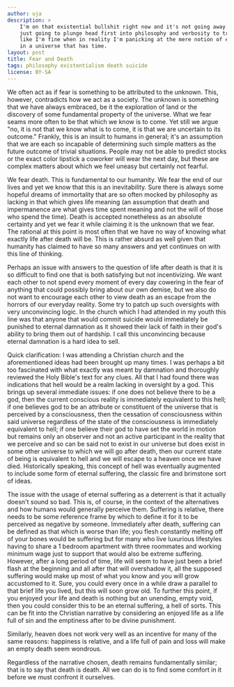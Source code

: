 ```yaml
---
author: uja
description: >
    I'm on that existential bullshit right now and it's not going away. So, I'm
    just going to plunge head first into philosophy and verbosity to try to act
    like I'm fine when in reality I'm panicking at the mere notion of existing
    in a universe that has time.
layout: post
title: Fear and Death
tags: philosophy existentialism death suicide
license: BY-SA
---
```


We often act as if fear is something to be attributed to the unknown. This,
however, contradicts how we act as a society. The unknown is something that we
have always embraced, be it the exploration of land or the discovery of some
fundamental property of the universe. What we fear seams more often to be that
which we know is to come. Yet still we argue "no, it is not that we know what
is to come, it is that we are uncertain to its outcome." Frankly, this is an
insult to humans in general; it's an assumption that we are each so incapable of
determining such simple matters as the future outcome of trivial situations.
People may not be able to predict stocks or the exact color lipstick a coworker
will wear the next day, but these are complex matters about which we feel uneasy
but certainly not fearful.

We fear death. This is fundamental to our humanity. We fear the end of our lives
and yet we know that this is an inevitability. Sure there is always some hopeful
dreams of immortality that are so often mocked by philosophy as lacking in that
which gives life meaning (an assumption that death and impermanence are what
gives time spent meaning and not the will of those who spend the time). Death is
accepted nonetheless as an absolute certainty and yet we fear it while claiming
it is the unknown that we fear. The rational at this point is most often that we
have no way of knowing what exactly life after death will be. This is rather
absurd as well given that humanity has claimed to have so many answers and yet
continues on with this line of thinking.

Perhaps an issue with answers to the question of life after death is that it is
so difficult to find one that is both satisfying but not incentivizing. We want
each other to not spend every moment of every day cowering in the fear of
anything that could possibly bring about our own demise, but we also do not want
to encourage each other to view death as an escape from the horrors of our
everyday reality. Some try to patch up such oversights with very unconvincing
logic. In the church which I had attended in my youth this line was that anyone
that would commit suicide would immediately be punished to eternal damnation as
it showed their lack of faith in their god's ability to bring them out of
hardship. I call this unconvincing because eternal damnation is a hard idea to
sell.

Quick clarification: I was attending a Christian church and the aforementioned
ideas had been brought up many times. I was perhaps a bit too fascinated with
what exactly was meant by damnation and thoroughly reviewed the Holy Bible's
text for any clues. All that I had found there was indications that hell would
be a realm lacking in oversight by a god. This brings up several immediate
issues: if one does not believe there to be a god, then the current conscious
reality is immediately equivalent to this hell; if one believes god to be an
attribute or constituent of the universe that is perceived by a consciousness,
then the cessation of consciousness within said universe regardless of the state
of the consciousness is immediately equivalent to hell; if one believe their god
to have set the world in motion but remains only an observer and not an active
participant in the reality that we perceive and so can be said not to exist in
our universe but does exist in some other universe to which we will go after
death, then our current state of being is equivalent to hell and we will escape
to a heaven once we have died. Historically speaking, this concept of hell was
eventually augmented to include some form of eternal suffering, the classic fire
and brimstone sort of ideas.

The issue with the usage of eternal suffering as a deterrent is that it actually
doesn't sound so bad. This is, of course, in the context of the alternatives and
how humans would generally perceive them. Suffering is relative, there needs to
be some reference frame by which to define it for it to be perceived as negative
by someone. Immediately after death, suffering can be defined as that which is
worse than life; you flesh constantly melting off of your bones would be
suffering but for many who live luxurious lifestyles having to share a 1 bedroom
apartment with three roommates and working minimum wage just to support that
would also be extreme suffering. However, after a long period of time, life will
seem to have just been a brief flash at the beginning and all after that will
overshadow it, all the supposed suffering would make up most of what you know
and you will grow accustomed to it. Sure, you could every once in a while draw a
parallel to that brief life you lived, but this will soon grow old. To further
this point, if you enjoyed your life and death is nothing but an unending, empty
void, then you could consider this to be an eternal suffering, a hell of sorts.
This can be fit into the Christian narrative by considering an enjoyed life as a
life full of sin and the emptiness after to be divine punishment.

Similarly, heaven does not work very well as an incentive for many of the same
reasons: happiness is relative, and a life full of pain and loss will make an
empty death seem wondrous.

Regardless of the narrative chosen, death remains fundamentally similar; that is
to say that death is death. All we can do is to find some comfort in it before
we must confront it ourselves.
